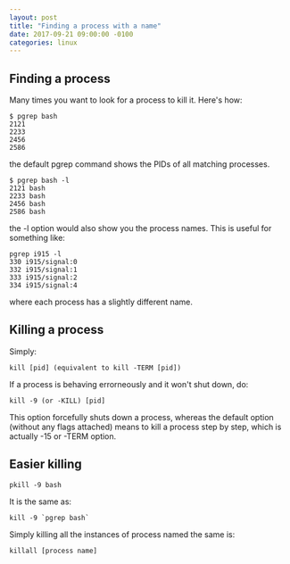 ```yaml
---
layout: post
title: "Finding a process with a name"
date: 2017-09-21 09:00:00 -0100
categories: linux
---
```

## Finding a process 
Many times you want to look for a process to kill it.
Here's how:
```
$ pgrep bash
2121
2233
2456
2586
```
the default pgrep command shows the PIDs of all matching processes.

```
$ pgrep bash -l
2121 bash
2233 bash
2456 bash
2586 bash
```
the -l option would also show you the process names. This is useful for something like:
```
pgrep i915 -l
330 i915/signal:0
332 i915/signal:1
333 i915/signal:2
334 i915/signal:4
```
where each process has a slightly different name.

## Killing a process
Simply:
```
kill [pid] (equivalent to kill -TERM [pid])
```
If a process is behaving errorneously and it won't shut down, do:
```
kill -9 (or -KILL) [pid]
```
This option forcefully shuts down a process, whereas the default option (without any flags attached) means to kill a process step by step, which is actually -15 or -TERM option.

## Easier killing
```
pkill -9 bash
```
It is the same as:
```
kill -9 `pgrep bash`
```
Simply killing all the instances of process  named the same is:
```
killall [process name]
```
